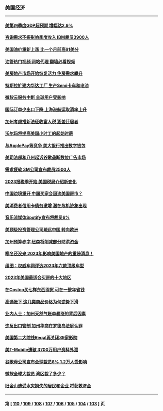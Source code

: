 ### 美国经济
---
#### [美第四季度GDP超预期 增幅达2.9%](../../pages/ncid1078158/n13916144.md?01270845) 
#### [咨询需求不振影响季度收入 IBM裁员3900人](../../pages/ncid1078158/n13915581.md?01270845) 
#### [美国油价重新上涨 比一个月前高61美分](../../pages/ncid1078158/n13915560.md?01270845) 
#### [油管热门视频 网站代理 翻墙必看视频](http://138.2.39.72:81/youtube.html?epic-marker?01270845)
#### [美房地产市场开始恢复活力 住房需求攀升](../../pages/ncid1078158/n13915574.md?01270845) 
#### [特斯拉扩建内华达工厂 生产Semi卡车和电池](../../pages/ncid1078158/n13915416.md?01270845) 
#### [微软云服务中断 全球用户受影响](../../pages/ncid1078158/n13915419.md?01270845) 
#### [国际订单少出口下降 上海港航运取消率上升](../../pages/ncid1078158/n13915042.md?01270845) 
#### [加州考虑推新法征收富人税 涵盖迁居者](../../pages/ncid1078158/n13915012.md?01270845) 
#### [沃尔玛将提高美国小时工的起始时薪](../../pages/ncid1078158/n13914923.md?01270845) 
#### [与ApplePay等竞争 美大银行推出数字钱包](../../pages/ncid1078158/n13914907.md?01270845) 
#### [美司法部和八州起诉谷歌垄断数位广告市场](../../pages/ncid1078158/n13914789.md?01270845) 
#### [需求疲软 3M公司宣布裁员2500人](../../pages/ncid1078158/n13914721.md?01270845) 
#### [2023报税季开始 美国税局介绍新变化](../../pages/ncid1078158/n13914403.md?01270845) 
#### [中国边境重开 中国买家会回流美国房市？](../../pages/ncid1078158/n13914354.md?01270845) 
#### [美消费者信用卡债务激增 潜在危机迹象出现](../../pages/ncid1078158/n13914350.md?01270845) 
#### [音乐流媒体Spotify宣布将裁员6%](../../pages/ncid1078158/n13914300.md?01270845) 
#### [美顶级投资管理公司疏远中国 转向欧洲](../../pages/ncid1078158/n13914279.md?01270845) 
#### [加州预算赤字 纽森将削减部分防洪资金](../../pages/ncid1078158/n13914006.md?01270845) 
#### [寒冬还没来 2023年影响美国地产的重磅消息！](../../pages/ncid1078158/n13913695.md?01270845) 
#### [组图：权威车网评选2023年六款顶级车型](../../pages/ncid1078158/n13910552.md?01270845) 
#### [2023年美国最适合买房的十大地区](../../pages/ncid1078158/n13913473.md?01270845) 
#### [在Costco买七样东西囤货 可在一整年省钱](../../pages/ncid1078158/n13908788.md?01270845) 
#### [高通胀下 这几类商品价格为何逆势下滑](../../pages/ncid1078158/n13912549.md?01270845) 
#### [业内人士：加州天然气账单暴涨的背后因素](../../pages/ncid1078158/n13912139.md?01270845) 
#### [违反出口管制 加州华商在罗德岛法庭认罪](../../pages/ncid1078158/n13912173.md?01270845) 
#### [美国第二大院线Regal再关闭39家影院](../../pages/ncid1078158/n13912099.md?01270845) 
#### [美T-Mobile遭骇 3700万用户资料外泄](../../pages/ncid1078158/n13911980.md?01270845) 
#### [谷歌母公司宣布全球裁员6% 1.2万人受影响](../../pages/ncid1078158/n13911901.md?01270845) 
#### [微软全球大裁员 湾区裁了多少？](../../pages/ncid1078158/n13911443.md?01270845) 
#### [旧金山遭受水灾损失的居民和企业 将获救济金](../../pages/ncid1078158/n13911395.md?01270845) 

---
#### 第 [ [110](./110.md?01270845) / [109](./109.md?01270845) / [108](./108.md?01270845) / [107](./107.md?01270845) / [106](./106.md?01270845) / [105](./105.md?01270845) / [104](./104.md?01270845) / [103](./103.md?01270845) ] 页
